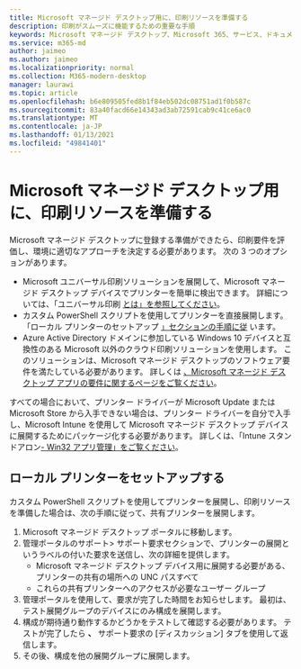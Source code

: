 ```yaml
---
title: Microsoft マネージド デスクトップ用に、印刷リソースを準備する
description: 印刷がスムーズに機能するための重要な手順
keywords: Microsoft マネージド デスクトップ、Microsoft 365、サービス、ドキュメント
ms.service: m365-md
author: jaimeo
ms.author: jaimeo
ms.localizationpriority: normal
ms.collection: M365-modern-desktop
manager: laurawi
ms.topic: article
ms.openlocfilehash: b6e809505fed8b1f84eb502dc08751ad1f0b587c
ms.sourcegitcommit: 83a40facd66e14343ad3ab72591cab9c41ce6ac0
ms.translationtype: MT
ms.contentlocale: ja-JP
ms.lasthandoff: 01/13/2021
ms.locfileid: "49841401"
---
```

# <a name="prepare-printing-resources-for-microsoft-managed-desktop"></a>Microsoft マネージド デスクトップ用に、印刷リソースを準備する

Microsoft マネージド デスクトップに登録する準備ができたら、印刷要件を評価し、環境に適切なアプローチを決定する必要があります。 次の 3 つのオプションがあります。
 
- Microsoft ユニバーサル印刷ソリューションを展開して、Microsoft マネージド デスクトップ デバイスでプリンターを簡単に検出できます。 詳細については、「ユニバーサル印刷 [とは」を参照してください](https://docs.microsoft.com/universal-print/fundamentals/universal-print-whatis)。
- カスタム PowerShell スクリプトを使用してプリンターを直接展開します。 「ローカル プリンターのセットアップ [」セクションの手順に従](#set-up-local-printers) います。
- Azure Active Directory ドメインに参加している Windows 10 デバイスと互換性のある Microsoft 以外のクラウド印刷ソリューションを使用します。 このソリューションは、Microsoft マネージド デスクトップのソフトウェア要件を満たしている必要があります。 詳しくは [、Microsoft マネージド デスクトップ アプリの要件に関するページをご覧ください](../service-description/mmd-app-requirements.md)。
 
すべての場合において、プリンター ドライバーが Microsoft Update または Microsoft Store から入手できない場合は、プリンター ドライバーを自分で入手し、Microsoft Intune を使用して Microsoft マネージド デスクトップ デバイスに展開するためにパッケージ化する必要があります。 詳しくは、「Intune スタンドアロン[- Win32 アプリ管理」をご覧ください](https://docs.microsoft.com/mem/intune/apps/apps-win32-app-management)。

## <a name="set-up-local-printers"></a>ローカル プリンターをセットアップする

カスタム PowerShell スクリプトを使用してプリンターを展開し、印刷リソースを準備した場合は、次の手順に従って、共有プリンターを展開します。

1.  Microsoft マネージド デスクトップ ポータルに移動します。
2.  管理ポータルのサポート> サポート要求セクションで、プリンターの展開というラベルの付いた要求を送信し、次の詳細を提供します。
    - Microsoft マネージド デスクトップ デバイス用に展開する必要がある、プリンターの共有の場所への UNC パスすべて
    - これらの共有プリンターへのアクセスが必要なユーザー グループ
3.  管理ポータルを使用して、要求が完了した時間をお知らせします。 最初は、テスト展開グループのデバイスにのみ構成を展開します。
4.  構成が期待通り動作するかどうかをテストして確認する必要があります。 テストが完了したら **、** サポート要求の [ディスカッション] タブを使用して返信します。
5.  その後、構成を他の展開グループに展開します。
